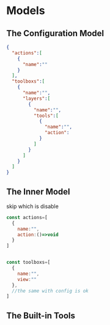 # Models

## The Configuration Model

```json
{
  "actions":[
    {
      "name":""
    }
  ],
  "toolboxs":[
    {
      "name":"",
      "layers":[
        {
          "name":"",
          "tools":[
            {
              "name":"",
              "action":
            }
          ]
        }
      ]
    }
  ]
}

```

## The Inner Model

skip which is disable

```javascript
const actions=[
  {
    name:"",
    action:()=>void
  }
]


const toolboxs=[
  {
    name:"",
    view:""
  },
  //the same with config is ok
]


```

## The Built-in Tools
